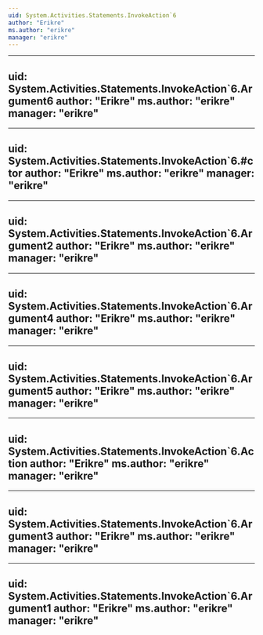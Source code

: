 ```yaml
---
uid: System.Activities.Statements.InvokeAction`6
author: "Erikre"
ms.author: "erikre"
manager: "erikre"
---
```


---
uid: System.Activities.Statements.InvokeAction`6.Argument6
author: "Erikre"
ms.author: "erikre"
manager: "erikre"
---

---
uid: System.Activities.Statements.InvokeAction`6.#ctor
author: "Erikre"
ms.author: "erikre"
manager: "erikre"
---

---
uid: System.Activities.Statements.InvokeAction`6.Argument2
author: "Erikre"
ms.author: "erikre"
manager: "erikre"
---

---
uid: System.Activities.Statements.InvokeAction`6.Argument4
author: "Erikre"
ms.author: "erikre"
manager: "erikre"
---

---
uid: System.Activities.Statements.InvokeAction`6.Argument5
author: "Erikre"
ms.author: "erikre"
manager: "erikre"
---

---
uid: System.Activities.Statements.InvokeAction`6.Action
author: "Erikre"
ms.author: "erikre"
manager: "erikre"
---

---
uid: System.Activities.Statements.InvokeAction`6.Argument3
author: "Erikre"
ms.author: "erikre"
manager: "erikre"
---

---
uid: System.Activities.Statements.InvokeAction`6.Argument1
author: "Erikre"
ms.author: "erikre"
manager: "erikre"
---
